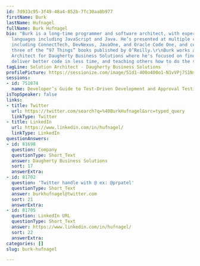 ```yaml
---
id: 7d933c95-3f49-48a4-852b-7fc30aa8b977
firstName: Burk
lastName: Hufnagel
fullName: Burk Hufnagel
bio: "Burk is a long-time programmer and software architect, with experience in multiple
  languages including JavaScript and Java. He’s presented at multiple conferences
  including ConnectTech, DevNexus, JavaOne, and Oracle Code One, and contributed to
  three of the “97 Things” books published by O’Reilly.\r\nBurk works as a Solution
  Architect for Daugherty Business Solutions where he's focused on finding ways to
  deliver better code in less time, and teaching others how to do the same."
tagLine: Solution Architect - Daugherty Business Solutions
profilePicture: https://sessionize.com/image/51d1-400o400o1-N1vVPj7S1NsRmfxJfvQSzL.png
sessions:
- id: 751874
  name: Developer’s Guide to Test-Driven Development and Approval Testing
isTopSpeaker: false
links:
- title: Twitter
  url: https://twitter.com/search?q=%40BurkHufnagel&src=typed_query
  linkType: Twitter
- title: LinkedIn
  url: https://www.linkedin.com/in/hufnagel/
  linkType: LinkedIn
questionAnswers:
- id: 81698
  question: Company
  questionType: Short_Text
  answer: Daugherty Business Solutions
  sort: 17
  answerExtra:
- id: 81702
  question: 'Twitter handle with @ ex: @prpatel'
  questionType: Short_Text
  answer: burkhufnagel@twitter.com
  sort: 21
  answerExtra:
- id: 81705
  question: LinkedIn URL
  questionType: Short_Text
  answer: https://www.linkedin.com/in/hufnagel/
  sort: 22
  answerExtra:
categories: []
slug: burk-hufnagel

---
```

